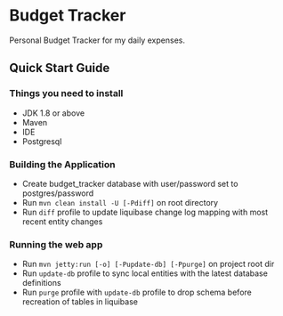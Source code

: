 # Budget Tracker
Personal Budget Tracker for my daily expenses. 

## Quick Start Guide
### Things you need to install

* JDK 1.8 or above
* Maven
* IDE
* Postgresql

### Building the Application

* Create budget_tracker database with user/password set to postgres/password
* Run `mvn clean install -U [-Pdiff]` on root directory
* Run `diff` profile to update liquibase change log mapping with most recent entity changes

### Running the web app

* Run `mvn jetty:run [-o] [-Pupdate-db] [-Ppurge]` on project root dir
* Run `update-db` profile to sync local entities with the latest database definitions
* Run `purge` profile with `update-db` profile to drop schema before recreation of tables in liquibase

